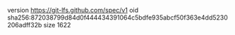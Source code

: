 version https://git-lfs.github.com/spec/v1
oid sha256:872038799d84d0f444434391064c5bdfe935abcf50f363e4dd5230206adff32b
size 1622
